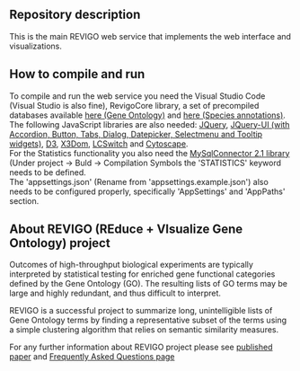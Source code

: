 ## Repository description
<p>This is the main REVIGO web service that implements the web interface and visualizations.</p>

## How to compile and run
<p>To compile and run the web service you need the Visual Studio Code (Visual Studio is also fine), RevigoCore library, a set of precompiled databases available 
	<a href="http://revigo.irb.hr/Databases/GeneOntology.xml.gz" target="_blank">here (Gene Ontology)</a> and 
	<a href="http://revigo.irb.hr/Databases/SpeciesAnnotations.xml.gz" target="_blank">here (Species annotations)</a>.
	The following JavaScript libraries are also needed: 
	<a href="https://jquery.com/download/">JQuery</a>, 
	<a href="https://jqueryui.com/download/">JQuery-UI (with Accordion, Button, Tabs, Dialog, Datepicker, Selectmenu and Tooltip widgets)</a>, 
	<a href="https://d3js.org/">D3</a>, <a href="https://www.x3dom.org/nodes/">X3Dom</a>, <a href="https://github.com/LCweb-ita/LC-switch">LCSwitch</a> and 
	<a href="https://github.com/cytoscape/cytoscape.js">Cytoscape</a>.<br />
	For the Statistics functionality you also need the <a href="https://github.com/mysql-net/MySqlConnector/tree/v2.1">MySqlConnector 2.1 library</a> 
	(Under project -> Buld -> Compilation Symbols the 'STATISTICS' keyword needs to be defined.<br />
	The 'appsettings.json' (Rename from 'appsettings.example.json') also needs to be configured properly, specifically 'AppSettings' and 'AppPaths' section.</p>

## About REVIGO (REduce + VIsualize Gene Ontology) project
<p>Outcomes of high-throughput biological experiments are typically interpreted by statistical testing
for enriched gene functional categories defined by the Gene Ontology (GO). The resulting lists of GO terms 
may be large and highly redundant, and thus difficult to interpret.<p>
<p>REVIGO is a successful project to summarize long, unintelligible lists of Gene Ontology terms by finding a representative subset 
of the terms using a simple clustering algorithm that relies on semantic similarity measures.</p>
<p>For any further information about REVIGO project please see 
<a href="https://dx.doi.org/10.1371/journal.pone.0021800" target="_blank">published paper</a> and 
<a href="http://revigo.irb.hr/FAQ.aspx" target="_blank">Frequently Asked Questions page</a></p>